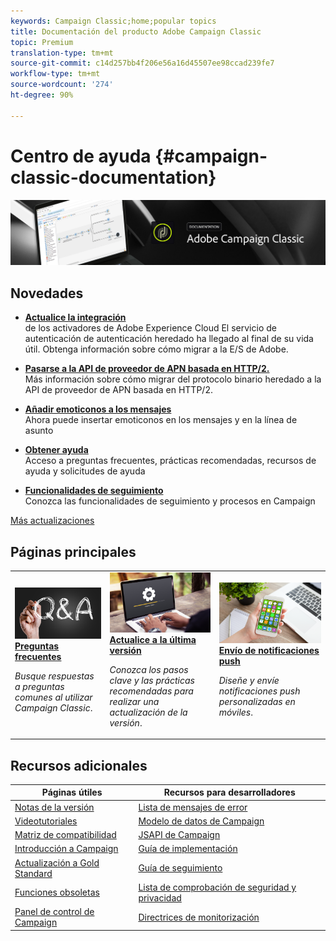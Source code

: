 ```yaml
---
keywords: Campaign Classic;home;popular topics
title: Documentación del producto Adobe Campaign Classic
topic: Premium
translation-type: tm+mt
source-git-commit: c14d257bb4f206e56a16d45507ee98ccad239fe7
workflow-type: tm+mt
source-wordcount: '274'
ht-degree: 90%

---
```



# Centro de ayuda {#campaign-classic-documentation}

![](platform/using/assets/do-not-localize/banner_acc_doc.jpg)

## Novedades

* **[Actualice la integración](integrations/using/configuring-adobe-io.md)**<br/> de los activadores de Adobe Experience Cloud El servicio de autenticación de autenticación heredado ha llegado al final de su vida útil. Obtenga información sobre cómo migrar a la E/S de Adobe.

* **[Pasarse a la API de proveedor de APN basada en HTTP/2.](https://helpx.adobe.com/es/campaign/kb/migrate-to-apns-http2.html)**<br/>
Más información sobre cómo migrar del protocolo binario heredado a la API de proveedor de APN basada en HTTP/2.

* **[Añadir emoticonos a los mensajes](delivery/using/defining-the-email-content.md#inserting-emoticons)**<br/>
Ahora puede insertar emoticonos en los mensajes y en la línea de asunto

* **[Obtener ayuda](https://helpx.adobe.com/es/campaign/kb/ac-support.html)**<br/>
Acceso a preguntas frecuentes, prácticas recomendadas, recursos de ayuda y solicitudes de ayuda

* **[Funcionalidades de seguimiento](https://helpx.adobe.com/es/campaign/kb/acc-tracking.html)**<br/>
Conozca las funcionalidades de seguimiento y procesos en Campaign

[Más actualizaciones](/help/rn/using/documentation-updates.md)

## Páginas principales

<table>
<tr>
  <td>
    <a href="platform/using/common-questions.md">
      <img alt="Preguntas frecuentes" src="platform/using/assets/FAQ.png"/>
    </a>
    <div>
      <a href="platform/using/common-questions.md">
    <strong>Preguntas frecuentes</strong>
    </a>
    </div>
    <p>
    <em>Busque respuestas a preguntas comunes al utilizar Campaign Classic</em>.
    <p>
  </td>
   <td>
    <a href="https://helpx.adobe.com/es/campaign/kb/acc-build-upgrade.html">
      <img alt="Generar actualización" src="platform/using/assets/upgrade.png" />
    </a>
    <div>
      <a href="https://helpx.adobe.com/es/campaign/kb/acc-build-upgrade.html">
    <strong>Actualice a la última versión</strong>
    </a>
    </div>
    <p>
    <em>Conozca los pasos clave y las prácticas recomendadas para realizar una actualización de la versión</em>.
    <p>
  </td>
  <td>
    <a href="delivery/using/creating-notifications.md">
       <img alt="Notificaciones push" src="platform/using/assets/push.png" />
    </a>
    <div>
       <a href="delivery/using/creating-notifications.md">
    <strong>Envío de notificaciones push</strong>
    </a>
    </div>
    <p>
    <em>Diseñe y envíe notificaciones push personalizadas en móviles</em>.
    <p>
  </td>
</tr>
</table>

## Recursos adicionales

| Páginas útiles | Recursos para desarrolladores |
|---|---|
| [Notas de la versión](/help/rn/using/latest-release.md) | [Lista de mensajes de error](https://docs.adobe.com/content/help/en/campaign-classic/technicalresources/error_messages/error_codes.html) |
| [Videotutoriales](https://docs.adobe.com/content/help/es-ES/campaign-classic-learn/tutorials/overview.html) | [Modelo de datos de Campaign](configuration/using/about-data-model.md) |
| [Matriz de compatibilidad](https://helpx.adobe.com/es/campaign/kb/compatibility-matrix.html) | [JSAPI de Campaign](https://docs.adobe.com/content/help/en/campaign-classic/technicalresources/api/p-1.html) |
| [Introducción a Campaign](platform/using/about-adobe-campaign-classic.md) | [Guía de implementación](https://helpx.adobe.com/es/campaign/kb/acc-implementation.html) |
| [Actualización a Gold Standard ](https://helpx.adobe.com/es/campaign/kb/gold-standard.html) | [Guía de seguimiento](https://helpx.adobe.com/es/campaign/kb/acc-tracking.html) |
| [Funciones obsoletas](https://helpx.adobe.com/es/campaign/kb/deprecated-and-removed-features.html) | [Lista de comprobación de seguridad y privacidad](https://helpx.adobe.com/es/campaign/kb/acc-security.html) |
| [Panel de control de Campaign](https://docs.adobe.com/content/help/es-ES/control-panel/using/control-panel-home.html) | [Directrices de monitorización](production/using/monitoring-guidelines.md) |
